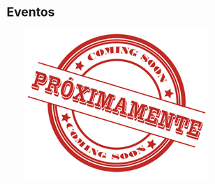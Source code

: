 # Eventos

<figure><img src="../../.gitbook/assets/image (1) (1) (1) (1).png" alt=""><figcaption></figcaption></figure>
